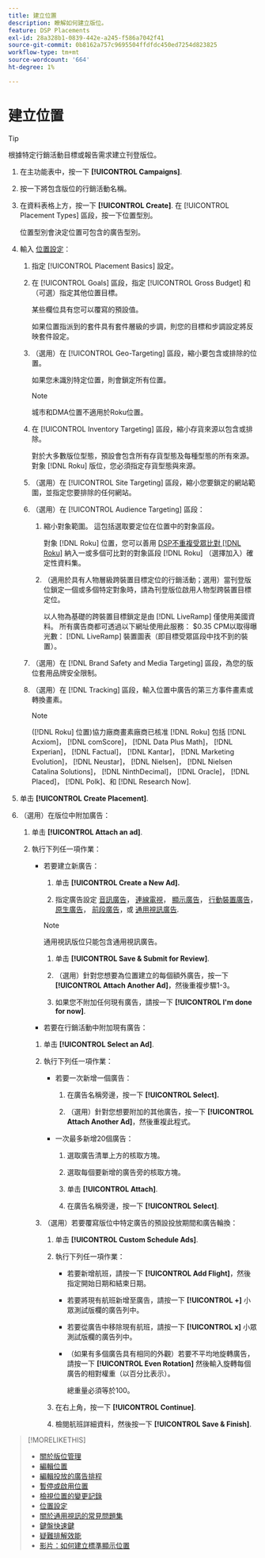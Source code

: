 ```yaml
---
title: 建立位置
description: 瞭解如何建立版位。
feature: DSP Placements
exl-id: 28a328b1-0839-442e-a245-f586a7042f41
source-git-commit: 0b8162a757c9695504ffdfdc450ed7254d823825
workflow-type: tm+mt
source-wordcount: '664'
ht-degree: 1%

---
```


# 建立位置

>[!TIP]
>
>根據特定行銷活動目標或報告需求建立刊登版位。

1. 在主功能表中，按一下 **[!UICONTROL Campaigns]**.

1. 按一下將包含版位的行銷活動名稱。

1. 在資料表格上方，按一下 **[!UICONTROL Create]**. 在 [!UICONTROL Placement Types] 區段，按一下位置型別。

   位置型別會決定位置可包含的廣告型別。

1. 輸入 [位置設定](placement-settings.md)：

   1. 指定 [!UICONTROL Placement Basics] 設定。

   1. 在 [!UICONTROL Goals] 區段，指定 [!UICONTROL Gross Budget] 和（可選）指定其他位置目標。

      某些欄位具有您可以覆寫的預設值。

      如果位置指派到的套件具有套件層級的步調，則您的目標和步調設定將反映套件設定。

   1. （選用）在 [!UICONTROL Geo-Targeting] 區段，縮小要包含或排除的位置。

      如果您未識別特定位置，則會鎖定所有位置。

      >[!NOTE]
      >
      >城市和DMA位置不適用於Roku位置。

   1. 在 [!UICONTROL Inventory Targeting] 區段，縮小存貨來源以包含或排除。

      對於大多數版位型態，預設會包含所有存貨型態及每種型態的所有來源。 對象 [!DNL Roku] 版位，您必須指定存貨型態與來源。

   1. （選用）在 [!UICONTROL Site Targeting] 區段，縮小您要鎖定的網站範圍，並指定您要排除的任何網站。

   1. （選用）在 [!UICONTROL Audience Targeting] 區段：

      1. 縮小對象範圍。 這包括選取要定位在位置中的對象區段。

         對象 [!DNL Roku] 位置，您可以善用 [DSP不重複受眾比對 [!DNL Roku]](/help/dsp/inventory/roku-inventory.md) 納入一或多個可比對的對象區段 [!DNL Roku] （選擇加入）確定性資料集。

      1. （適用於具有人物層級跨裝置目標定位的行銷活動；選用）當刊登版位鎖定一個或多個特定對象時，請為刊登版位啟用人物型跨裝置目標定位。

         以人物為基礎的跨裝置目標鎖定是由 [!DNL LiveRamp] 僅使用美國資料。 所有廣告商都可透過以下網址使用此服務： $0.35 CPM以取得曝光數： [!DNL LiveRamp] 裝置圖表（即目標受眾區段中找不到的裝置）。
   1. （選用）在 [!DNL Brand Safety and Media Targeting] 區段，為您的版位套用品牌安全限制。

   1. （選用）在 [!DNL Tracking] 區段，輸入位置中廣告的第三方事件畫素或轉換畫素。

      >[!NOTE]
      >
      >([!DNL Roku] 位置)協力廠商畫素廠商已核准 [!DNL Roku] 包括 [!DNL Acxiom]， [!DNL comScore]， [!DNL Data Plus Math]， [!DNL Experian]， [!DNL Factual]， [!DNL Kantar]， [!DNL Marketing Evolution]， [!DNL Neustar]， [!DNL Nielsen]， [!DNL Nielsen Catalina Solutions]， [!DNL NinthDecimal]， [!DNL Oracle]， [!DNL Placed]， [!DNL Polk]、和 [!DNL Research Now].


1. 单击 **[!UICONTROL Create Placement]**.

1. （選用）在版位中附加廣告：

   1. 单击 **[!UICONTROL Attach an ad]**.

   1. 執行下列任一項作業：

      * 若要建立新廣告：

         1. 单击 **[!UICONTROL Create a New Ad].**

         1. 指定廣告設定 [音訊廣告](/help/dsp/campaign-management/ads/ad-settings-audio.md)， [連線電視](/help/dsp/campaign-management/ads/ad-settings-connected-tv.md)， [顯示廣告](/help/dsp/campaign-management/ads/ad-settings-display.md)， [行動裝置廣告](/help/dsp/campaign-management/ads/ad-settings-mobile.md)， [原生廣告](/help/dsp/campaign-management/ads/ad-settings-native.md)， [前段廣告](/help/dsp/campaign-management/ads/ad-settings-pre-roll.md)，或 [通用視訊廣告](/help/dsp/campaign-management/ads/ad-settings-universal-video.md).
         >[!NOTE]
         >
         >通用視訊版位只能包含通用視訊廣告。

         1. 单击 **[!UICONTROL Save & Submit for Review]**.

         1. （選用）針對您想要為位置建立的每個額外廣告，按一下 **[!UICONTROL Attach Another Ad]**，然後重複步驟1-3。

         1. 如果您不附加任何現有廣告，請按一下 **[!UICONTROL I'm done for now]**.
      * 若要在行銷活動中附加現有廣告：
      1. 单击 **[!UICONTROL Select an Ad]**.

      1. 執行下列任一項作業：

         * 若要一次新增一個廣告：

            1. 在廣告名稱旁邊，按一下 **[!UICONTROL Select].**

            1. （選用）針對您想要附加的其他廣告，按一下 **[!UICONTROL Attach Another Ad]**，然後重複此程式。
         * 一次最多新增20個廣告：

            1. 選取廣告清單上方的核取方塊。

            1. 選取每個要新增的廣告旁的核取方塊。

            1. 单击 **[!UICONTROL Attach]**.

            1. 在廣告名稱旁邊，按一下 **[!UICONTROL Select]**.
      1. （選用）若要覆寫版位中特定廣告的預設投放期間和廣告輪換：

         1. 单击 **[!UICONTROL Custom Schedule Ads]**.

         1. 執行下列任一項作業：

            * 若要新增航班，請按一下 **[!UICONTROL Add Flight]**，然後指定開始日期和結束日期。

            * 若要將現有航班新增至廣告，請按一下 **[!UICONTROL +]** 小眾測試版欄的廣告列中。

            * 若要從廣告中移除現有航班，請按一下 **[!UICONTROL x]** 小眾測試版欄的廣告列中。

            * （如果有多個廣告具有相同的外觀）若要不平均地旋轉廣告，請按一下 **[!UICONTROL Even Rotation]** 然後輸入旋轉每個廣告的相對權重（以百分比表示）。

               總重量必須等於100。
         1. 在右上角，按一下 **[!UICONTROL Continue]**.

         1. 檢閱航班詳細資料，然後按一下 **[!UICONTROL Save & Finish]**.







>[!MORELIKETHIS]
>
>* [關於版位管理](placement-about.md)
>* [編輯位置](placement-edit.md)
>* [編輯投放的廣告排程](placement-edit-ad-schedule.md)
>* [暫停或啟用位置](placement-pause-activate.md)
>* [檢視位置的變更記錄](placement-change-log.md)
>* [位置設定](placement-settings.md)
>* [關於通用視訊的常見問題集](/help/dsp/campaign-management/faq-universal-video.md)
>* [鍵盤快速鍵](/help/dsp/campaign-management/reports/keyboard-shortcuts.md)
>* [疑難排解效能](/help/dsp/optimization/troubleshooting-performance.md)
>* [影片：如何建立標準顯示位置](https://video.tv.adobe.com/v/340454)

